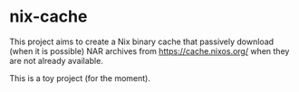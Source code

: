 # nix-cache

This project aims to create a Nix binary cache that passively download (when it is possible) NAR archives from https://cache.nixos.org/ when they are not already available.

This is a toy project (for the moment).
